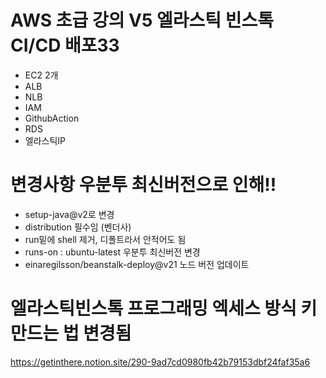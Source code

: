 # AWS 초급 강의 V5 엘라스틱 빈스톡 CI/CD 배포33
- EC2 2개
- ALB
- NLB
- IAM
- GithubAction
- RDS
- 엘라스틱IP

# 변경사항 우분투 최신버전으로 인해!!
- setup-java@v2로 변경
- distribution 필수임 (벤더사)
- run밑에 shell 제거, 디폴트라서 안적어도 됨
- runs-on : ubuntu-latest 우분투 최신버전 변경
- einaregilsson/beanstalk-deploy@v21 노드 버전 업데이트

# 엘라스틱빈스톡 프로그래밍 엑세스 방식 키 만드는 법 변경됨
https://getinthere.notion.site/290-9ad7cd0980fb42b79153dbf24faf35a6